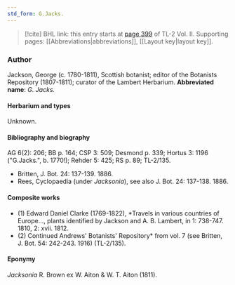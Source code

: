 ```yaml
---
std_form: G.Jacks.
---
```


> [!cite] BHL link: this entry starts at [page 399](https://www.biodiversitylibrary.org/page/33068641) of TL-2 Vol. II.
> Supporting pages: [[Abbreviations|abbreviations]], [[Layout key|layout key]].

### Author

Jackson, George (c. 1780-1811), Scottish botanist; editor of the Botanists Repository (1807-1811); curator of the Lambert Herbarium. 
**Abbreviated name**: *G. Jacks.*

#### Herbarium and types

Unknown.

#### Bibliography and biography

AG 6(2): 206; BB p. 164; CSP 3: 509; Desmond p. 339; Hortus 3: 1196 ("G.Jacks.", b. 1770!); Rehder 5: 425; RS p. 89; TL-2/135.
- Britten, J. Bot. 24: 137-139. 1886.
- Rees, Cyclopaedia (under *Jacksonia*), see also J. Bot. 24: 137-138. 1886.

#### Composite works

- (1) Edward Daniel Clarke (1769-1822), *Travels in various countries of Europe..., plants identified by Jackson and A. B. Lambert, in 1: 738-747. 1810, 2: xvii. 1812.
- (2) Continued Andrews' Botanists' Repository* from vol. 7 (see Britten, J. Bot. 54: 242-243. 1916) (TL-2/135).

#### Eponymy

*Jacksonia* R. Brown ex W. Aiton & W. T. Aiton (1811).

